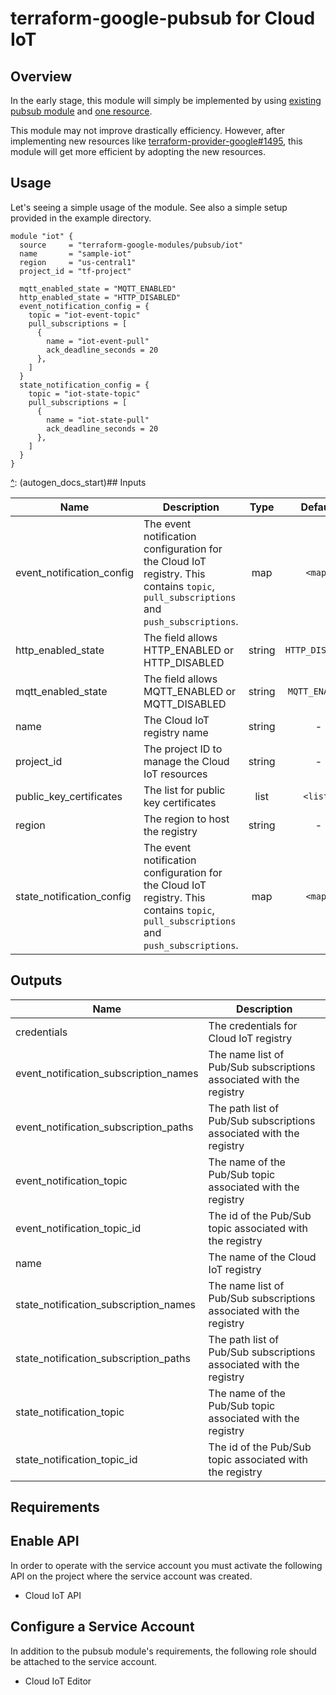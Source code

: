 # terraform-google-pubsub for Cloud IoT

## Overview

In the early stage, this module will simply be implemented by using [existing pubsub module](https://github.com/terraform-google-modules/terraform-google-pubsub) and [one resource](https://www.terraform.io/docs/providers/google/r/cloudiot_registry.html).

This module may not improve drastically efficiency. However, after implementing new resources like [terraform-provider-google#1495](https://github.com/terraform-providers/terraform-provider-google/issues/1495), this module will get more efficient by adopting the new resources.

## Usage

Let's seeing a simple usage of the module. See also a simple setup provided in the example directory.

```hcl
module "iot" {
  source     = "terraform-google-modules/pubsub/iot"
  name       = "sample-iot"
  region     = "us-central1"
  project_id = "tf-project"

  mqtt_enabled_state = "MQTT_ENABLED"
  http_enabled_state = "HTTP_DISABLED"
  event_notification_config = {
    topic = "iot-event-topic"
    pull_subscriptions = [
      {
        name = "iot-event-pull"
        ack_deadline_seconds = 20
      },
    ]
  }
  state_notification_config = {
    topic = "iot-state-topic"
    pull_subscriptions = [
      {
        name = "iot-state-pull"
        ack_deadline_seconds = 20
      },
    ]
  }
}
```

[^]: (autogen_docs_start)## Inputs

| Name | Description | Type | Default | Required |
|------|-------------|:----:|:-----:|:-----:|
| event_notification_config | The event notification configuration for the Cloud IoT registry.   This contains `topic`, `pull_subscriptions` and `push_subscriptions`. | map | `<map>` | no |
| http_enabled_state | The field allows HTTP_ENABLED or HTTP_DISABLED | string | `HTTP_DISABLED` | no |
| mqtt_enabled_state | The field allows MQTT_ENABLED or MQTT_DISABLED | string | `MQTT_ENABLED` | no |
| name | The Cloud IoT registry name | string | - | yes |
| project_id | The project ID to manage the Cloud IoT resources | string | - | yes |
| public_key_certificates | The list for public key certificates | list | `<list>` | no |
| region | The region to host the registry | string | - | yes |
| state_notification_config | The event notification configuration for the Cloud IoT registry.   This contains `topic`, `pull_subscriptions` and `push_subscriptions`. | map | `<map>` | no |

## Outputs

| Name | Description |
|------|-------------|
| credentials | The credentials for Cloud IoT registry |
| event_notification_subscription_names | The name list of Pub/Sub subscriptions associated with the registry |
| event_notification_subscription_paths | The path list of Pub/Sub subscriptions associated with the registry |
| event_notification_topic | The name of the Pub/Sub topic associated with the registry |
| event_notification_topic_id | The id of the Pub/Sub topic associated with the registry |
| name | The name of the Cloud IoT registry |
| state_notification_subscription_names | The name list of Pub/Sub subscriptions associated with the registry |
| state_notification_subscription_paths | The path list of Pub/Sub subscriptions associated with the registry |
| state_notification_topic | The name of the Pub/Sub topic associated with the registry |
| state_notification_topic_id | The id of the Pub/Sub topic associated with the registry |


[^]: (autogen_docs_end)

## Requirements

## Enable API

In order to operate with the service account you must activate the following API on the project where the service account was created.

- Cloud IoT API

## Configure a Service Account

In addition to the pubsub module's requirements, the following role should be attached to the service account.

- Cloud IoT Editor